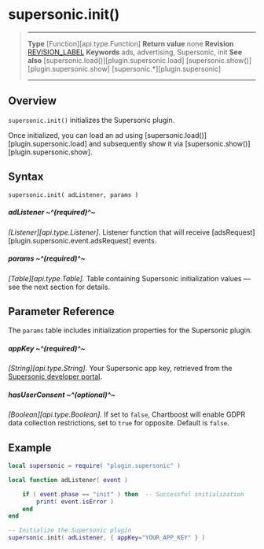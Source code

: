 # supersonic.init()

> --------------------- ------------------------------------------------------------------------------------------
> __Type__              [Function][api.type.Function]
> __Return value__      none
> __Revision__          [REVISION_LABEL](REVISION_URL)
> __Keywords__          ads, advertising, Supersonic, init
> __See also__          [supersonic.load()][plugin.supersonic.load]
>						[supersonic.show()][plugin.supersonic.show]
>						[supersonic.*][plugin.supersonic]
> --------------------- ------------------------------------------------------------------------------------------


## Overview

`supersonic.init()` initializes the Supersonic plugin.

Once initialized, you can load an ad using [supersonic.load()][plugin.supersonic.load] and subsequently show it via [supersonic.show()][plugin.supersonic.show].


## Syntax

	supersonic.init( adListener, params )

##### adListener ~^(required)^~
_[Listener][api.type.Listener]._ Listener function that will receive [adsRequest][plugin.supersonic.event.adsRequest] events.

##### params ~^(required)^~
_[Table][api.type.Table]._ Table containing Supersonic initialization values — see the next section for details.


## Parameter Reference

The `params` table includes initialization properties for the Supersonic plugin.

##### appKey ~^(required)^~
_[String][api.type.String]._ Your Supersonic app key, retrieved from the [Supersonic developer portal](https://platform.supersonic.com/partners/).

##### hasUserConsent ~^(optional)^~
_[Boolean][api.type.Boolean]._ If set to `false`, Chartboost will enable GDPR data collection restrictions, set to `true` for opposite. Default is `false`.


## Example

``````lua
local supersonic = require( "plugin.supersonic" )

local function adListener( event )

	if ( event.phase == "init" ) then  -- Successful initialization
		print( event.isError )
	end
end

-- Initialize the Supersonic plugin
supersonic.init( adListener, { appKey="YOUR_APP_KEY" } )
``````
